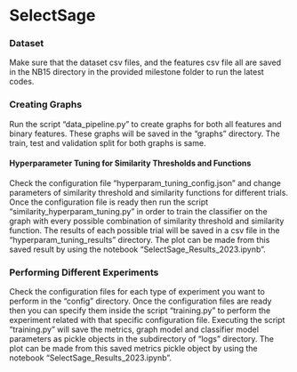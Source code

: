 # SelectSage
### Dataset
Make sure that the dataset csv files, and the features csv file all are saved in the NB15 directory in the provided milestone folder to run the latest codes.
### Creating Graphs
Run the script “data_pipeline.py” to create graphs for both all features and binary features. These graphs will be saved in the “graphs” directory. The train, test and validation split for both graphs is same.
#### Hyperparameter Tuning for Similarity Thresholds and Functions
Check the configuration file “hyperparam_tuning_config.json” and change parameters of similarity threshold and similarity functions for different trials. Once the configuration file is ready then run the script “similarity_hyperparam_tuning.py” in order to train the classifier on the graph with every possible combination of similarity threshold and similarity function. The results of each possible trial will be saved in a csv file in the “hyperparam_tuning_results” directory. The plot can be made from this saved result by using the notebook “SelectSage_Results_2023.ipynb”.
### Performing Different Experiments
Check the configuration files for each type of experiment you want to perform in the “config” directory. Once the configuration files are ready then you can specify them inside the script “training.py” to perform the experiment related with that specific configuration file. Executing the script “training.py” will save the metrics, graph model and classifier model parameters as pickle objects in the subdirectory of “logs” directory. The plot can be made from this saved metrics pickle object by using the notebook “SelectSage_Results_2023.ipynb”.
